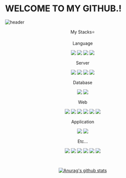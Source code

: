 

# WELCOME TO MY GITHUB.!

![header](https://capsule-render.vercel.app/api?type=waving&color=timeGradient&height=250&section=header&text=🗂️&fontSize=45&animation=scaleIn&fontColor=ffffff&desc=Here%20is%20JunDev76's%20Github.&fontAlignY=35&descAlignY=53)


<p align="center">
My Stacks⭐
  <div>
  <div>
  <p align="center">
  Language
  </p>
  </div>
    <p align="center">
  <img src="https://img.shields.io/badge/Node.js-339933?style=for-the-badge&logo=Node.js&logoColor=white">
   <img src="https://img.shields.io/badge/TypeScript-3178C6?style=for-the-badge&logo=TypeScript&logoColor=white"> 
   <img src="https://img.shields.io/badge/PHP-777BB4?style=for-the-badge&logo=PHP&logoColor=white">
   <img src="https://img.shields.io/badge/Java-007396?style=for-the-badge&logo=Java&logoColor=white"> 
     </p>
  </div>
  <div>
    <div>
       <p align="center">
  Server
    </p>
  </div>
         <p align="center">
   <img src="https://img.shields.io/badge/Ubuntu-E95420?style=for-the-badge&logo=Ubuntu&logoColor=white">
     <img src="https://img.shields.io/badge/Nginx-009639?style=for-the-badge&logo=Nginx&logoColor=white">
     <img src="https://img.shields.io/badge/Apache2-D22128?style=for-the-badge&logo=Apache&logoColor=white">
     <img src="https://img.shields.io/badge/Raspberry Pi-A22846?style=for-the-badge&logo=Raspberry Pi&logoColor=white">
         </p>
  </div>
  <div>
    <div>
     <p align="center">
  Database
        </p>
  </div>     <p align="center">
   <img src="https://img.shields.io/badge/MariaDB-003545?style=for-the-badge&logo=MariaDB&logoColor=white">
   <img src="https://img.shields.io/badge/Redis-DC382D?style=for-the-badge&logo=Redis&logoColor=white">
      </p>
</div>
<div>
  <div>
       <p align="center">Web
        </p>
  </div>     <p align="center">
   <img src="https://img.shields.io/badge/HTML5-E34F26?style=for-the-badge&logo=HTML5&logoColor=white">  
      <img src="https://img.shields.io/badge/CSS3-1572B6?style=for-the-badge&logo=CSS3&logoColor=white">  
         <img src="https://img.shields.io/badge/JavaScript-F7DF1E?style=for-the-badge&logo=JavaScript&logoColor=black">  
   <img src="https://img.shields.io/badge/React-61DAFB?style=for-the-badge&logo=React&logoColor=black">
   <img src="https://img.shields.io/badge/Next.js-000000?style=for-the-badge&logo=Next.js&logoColor=white">
    <img src="https://img.shields.io/badge/ExpressJS-red?style=for-the-badge&logo=express&logoColor=white">
         </p>
</div>
<div>
  <div>
       <p align="center">Application      </p>
  </div>     <p align="center">
   <img src="https://img.shields.io/badge/Electron-47848F?style=for-the-badge&logo=Electron&logoColor=white">
   <img src="https://img.shields.io/badge/Android-3DDC84?style=for-the-badge&logo=Android&logoColor=white">
         </p>
</div>
  <div>
    <div>
       <p align="center">Etc...      </p>
  </div>     <p align="center">
   <img src="https://img.shields.io/badge/PocketMine MP-blue?style=for-the-badge&logo=&logoColor=white">
   <img src="https://img.shields.io/badge/Puppeteer-40B5A4?style=for-the-badge&logo=Puppeteer&logoColor=white">
   <img src="https://img.shields.io/badge/Selenium-43B02A?style=for-the-badge&logo=Selenium&logoColor=white">
     <img src="https://img.shields.io/badge/Chrome Extension-4285F4?style=for-the-badge&logo=Google Chrome&logoColor=white">
   <img src="https://img.shields.io/badge/Discord.js-5865F2?style=for-the-badge&logo=Discord&logoColor=white">
   <img src="https://img.shields.io/badge/.ENV-ECD53F?style=for-the-badge&logo=.ENV&logoColor=black">
         </p>

   
</div>
</p>

<br>

<div align="center">
  
  [![Anurag's github stats](https://github-readme-stats.vercel.app/api?username=JunDev76)](https://github.com/JunDev76/github-readme-stats)
  
</div>
